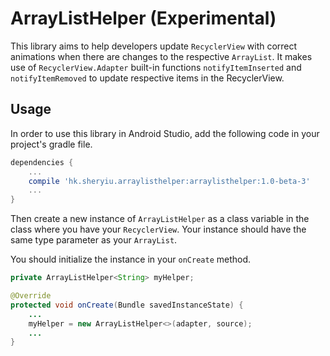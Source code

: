 # ArrayListHelper (Experimental)
This library aims to help developers update `RecyclerView` with correct animations when there are changes to the respective `ArrayList`. It makes use of `RecyclerView.Adapter` built-in functions `notifyItemInserted` and `notifyItemRemoved` to update respective items in the RecyclerView.
## Usage
In order to use this library in Android Studio, add the following code in your project's gradle file.
```gradle
dependencies {
	...
	compile 'hk.sheryiu.arraylisthelper:arraylisthelper:1.0-beta-3'
	...
}
```
Then create a new instance of `ArrayListHelper` as a class variable in the class where you have your `RecyclerView`. Your instance should have the same type parameter as your `ArrayList`.

You should initialize the instance in your `onCreate` method.
```java
private ArrayListHelper<String> myHelper;

@Override
protected void onCreate(Bundle savedInstanceState) {
    ...
    myHelper = new ArrayListHelper<>(adapter, source);
    ...
}
```